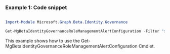 ### Example 1: Code snippet

```powershell

Import-Module Microsoft.Graph.Beta.Identity.Governance

Get-MgBetaIdentityGovernanceRoleManagementAlertConfiguration -Filter "scopeId eq '/' and scopeType eq 'DirectoryRole'" -ExpandProperty "alertDefinition" 

```
This example shows how to use the Get-MgBetaIdentityGovernanceRoleManagementAlertConfiguration Cmdlet.

